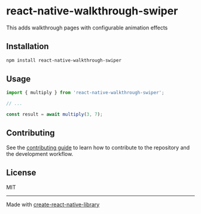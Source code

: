 # react-native-walkthrough-swiper

This adds walkthrough pages with configurable animation effects

## Installation

```sh
npm install react-native-walkthrough-swiper
```

## Usage

```js
import { multiply } from 'react-native-walkthrough-swiper';

// ...

const result = await multiply(3, 7);
```

## Contributing

See the [contributing guide](CONTRIBUTING.md) to learn how to contribute to the repository and the development workflow.

## License

MIT

---

Made with [create-react-native-library](https://github.com/callstack/react-native-builder-bob)

